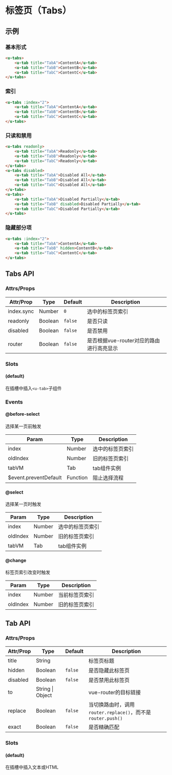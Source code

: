 # 标签页（Tabs）

## 示例
### 基本形式

``` html
<u-tabs>
    <u-tab title="TabA">ContentA</u-tab>
    <u-tab title="TabB">ContentB</u-tab>
    <u-tab title="TabC">ContentC</u-tab>
</u-tabs>
```

### 索引

``` html
<u-tabs :index="2">
    <u-tab title="TabA">ContentA</u-tab>
    <u-tab title="TabB">ContentB</u-tab>
    <u-tab title="TabC">ContentC</u-tab>
</u-tabs>
```

### 只读和禁用

``` html
<u-tabs readonly>
    <u-tab title="TabA">Readonly</u-tab>
    <u-tab title="TabB">Readonly</u-tab>
    <u-tab title="TabC">Readonly</u-tab>
</u-tabs>
<u-tabs disabled>
    <u-tab title="TabA">Disabled All</u-tab>
    <u-tab title="TabB">Disabled All</u-tab>
    <u-tab title="TabC">Disabled All</u-tab>
</u-tabs>
<u-tabs>
    <u-tab title="TabA">Disabled Partially</u-tab>
    <u-tab title="TabB" disabled>Disabled Partially</u-tab>
    <u-tab title="TabC">Disabled Partially</u-tab>
</u-tabs>
```

### 隐藏部分项

``` html
<u-tabs :index="2">
    <u-tab title="TabA">ContentA</u-tab>
    <u-tab title="TabB" hidden>ContentB</u-tab>
    <u-tab title="TabC">ContentC</u-tab>
</u-tabs>
```

## Tabs API
### Attrs/Props

| Attr/Prop | Type | Default | Description |
| --------- | ---- | ------- | ----------- |
| index.sync | Number | `0` | 选中的标签页索引 |
| readonly | Boolean | `false` | 是否只读 |
| disabled | Boolean | `false` | 是否禁用 |
| router | Boolean | `false` | 是否根据vue-router对应的路由进行高亮显示 |

### Slots

#### (default)

在插槽中插入`<u-tab>`子组件

### Events

#### @before-select

选择某一页前触发

| Param | Type | Description |
| ----- | ---- | ----------- |
| index | Number | 选中的标签页索引 |
| oldIndex | Number | 旧的标签页索引 |
| tabVM | Tab | tab组件实例 |
| $event.preventDefault | Function | 阻止选择流程 |

#### @select

选择某一页时触发

| Param | Type | Description |
| ----- | ---- | ----------- |
| index | Number | 选中的标签页索引 |
| oldIndex | Number | 旧的标签页索引 |
| tabVM | Tab | tab组件实例 |

#### @change

标签页索引改变时触发

| Param | Type | Description |
| ----- | ---- | ----------- |
| index | Number | 当前标签页索引 |
| oldIndex | Number | 旧的标签页索引 |

## Tab API
### Attrs/Props

| Attr/Prop | Type | Default | Description |
| --------- | ---- | ------- | ----------- |
| title | String | | 标签页标题 |
| hidden | Boolean | `false` | 是否隐藏此标签页 |
| disabled | Boolean | `false` | 是否禁用此标签页 |
| to | String \| Object | | vue-router的目标链接 |
| replace | Boolean | `false` | 当切换路由时，调用`router.replace()`，而不是`router.push()` |
| exact | Boolean | `false` | 是否精确匹配 |

### Slots

#### (default)

在插槽中插入文本或HTML
